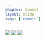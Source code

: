 ```yaml
---
chapter: Commit
layout: slide
tags: ['commit']
---
```


<div class="diagram-group">
    <img class="diagram" src="assets/diagrams/commit/three-stage-01.png">
    <img class="diagram fragment" src="assets/diagrams/commit/three-stage-02.png">
    <img class="diagram fragment" src="assets/diagrams/commit/three-stage-03.png">
</div>